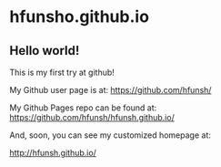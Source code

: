 # hfunsho.github.io

## Hello world!

This is my first try at github!

My Github user page is at: 
https://github.com/hfunsh/

My Github Pages repo can be found at:  
https://github.com/hfunsh/hfunsh.github.io/

And, soon, you can see my customized homepage at:

http://hfunsh.github.io/
